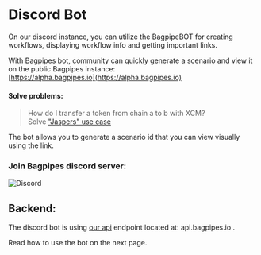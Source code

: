 # Discord Bot  

On our discord instance, you can utilize the BagpipeBOT for creating workflows, displaying workflow info and getting important links.

With Bagpipes bot, community can quickly generate a scenario and view it on the public Bagpipes instance:   
[https://alpha.bagpipes.io](https://alpha.bagpipes.io) 

#### Solve problems:  
>  How do I transfer a token from chain a to b with XCM?   
>  Solve ["Jaspers" use case](/users/profile.html#jasper-community-manager)  

The bot allows you to generate a scenario id that you can view visually using the link.  

### Join Bagpipes discord server:
![Discord](https://img.shields.io/discord/1155878499240914944?logo=discord&link=https%3A%2F%2Fdiscord.gg%2FfJYcgrB2F)



## Backend:  
The discord bot is using [our api](https://github.com/XcmSend/api/) endpoint located at: api.bagpipes.io . 



Read how to use the bot on the next page. 
